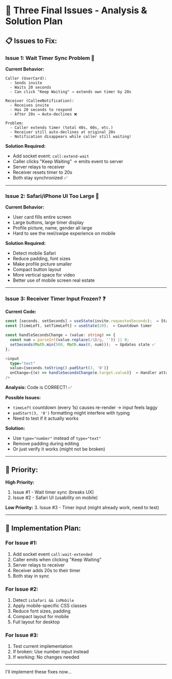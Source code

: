 # 🔧 Three Final Issues - Analysis & Solution Plan

## 📋 **Issues to Fix:**

### **Issue 1: Wait Timer Sync Problem** 🔴

**Current Behavior:**
```
Caller (UserCard):
  - Sends invite
  - Waits 20 seconds
  - Can click "Keep Waiting" → extends own timer by 20s
  
Receiver (CalleeNotification):
  - Receives invite
  - Has 20 seconds to respond
  - After 20s → Auto-declines ❌
  
Problem:
  - Caller extends timer (total 40s, 60s, etc.)
  - Receiver still auto-declines at original 20s
  - Notification disappears while caller still waiting!
```

**Solution Required:**
- Add socket event: `call:extend-wait`
- Caller clicks "Keep Waiting" → emits event to server
- Server relays to receiver
- Receiver resets timer to 20s
- Both stay synchronized ✅

---

### **Issue 2: Safari/iPhone UI Too Large** 🔴

**Current Behavior:**
- User card fills entire screen
- Large buttons, large timer display
- Profile picture, name, gender all large
- Hard to see the reel/swipe experience on mobile

**Solution Required:**
- Detect mobile Safari
- Reduce padding, font sizes
- Make profile picture smaller
- Compact button layout
- More vertical space for video
- Better use of mobile screen real estate

---

### **Issue 3: Receiver Timer Input Frozen?** ❓

**Current Code:**
```typescript
const [seconds, setSeconds] = useState(invite.requestedSeconds);  ← State exists ✅
const [timeLeft, setTimeLeft] = useState(20);  ← Countdown timer

const handleSecondsChange = (value: string) => {
  const num = parseInt(value.replace(/\D/g, '')) || 0;
  setSeconds(Math.min(500, Math.max(0, num)));  ← Updates state ✅
};

<input
  type="text"
  value={seconds.toString().padStart(3, '0')}
  onChange={(e) => handleSecondsChange(e.target.value)}  ← Handler attached ✅
/>
```

**Analysis:** Code is CORRECT! ✅

**Possible Issues:**
- `timeLeft` countdown (every 1s) causes re-render → input feels laggy
- `padStart(3, '0')` formatting might interfere with typing
- Need to test if it actually works

**Solution:**
- Use `type="number"` instead of `type="text"`
- Remove padding during editing
- Or just verify it works (might not be broken)

---

## 🎯 **Priority:**

**High Priority:**
1. Issue #1 - Wait timer sync (breaks UX)
2. Issue #2 - Safari UI (usability on mobile)

**Low Priority:**
3. Issue #3 - Timer input (might already work, need to test)

---

## 🚀 **Implementation Plan:**

### **For Issue #1:**
1. Add socket event `call:wait-extended` 
2. Caller emits when clicking "Keep Waiting"
3. Server relays to receiver
4. Receiver adds 20s to their timer
5. Both stay in sync

### **For Issue #2:**
1. Detect `isSafari && isMobile`
2. Apply mobile-specific CSS classes
3. Reduce font sizes, padding
4. Compact layout for mobile
5. Full layout for desktop

### **For Issue #3:**
1. Test current implementation
2. If broken: Use number input instead
3. If working: No changes needed

---

I'll implement these fixes now...

